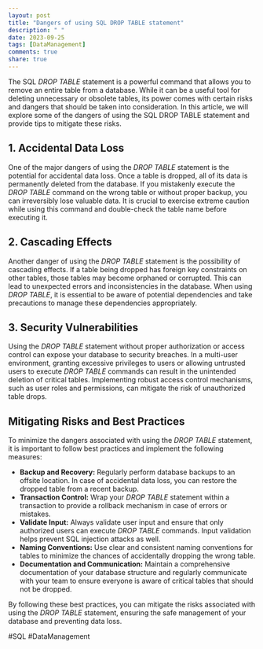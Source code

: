 ```yaml
---
layout: post
title: "Dangers of using SQL DROP TABLE statement"
description: " "
date: 2023-09-25
tags: [DataManagement]
comments: true
share: true
---
```


The SQL *DROP TABLE* statement is a powerful command that allows you to remove an entire table from a database. While it can be a useful tool for deleting unnecessary or obsolete tables, its power comes with certain risks and dangers that should be taken into consideration. In this article, we will explore some of the dangers of using the SQL DROP TABLE statement and provide tips to mitigate these risks. 

## 1. Accidental Data Loss

One of the major dangers of using the *DROP TABLE* statement is the potential for accidental data loss. Once a table is dropped, all of its data is permanently deleted from the database. If you mistakenly execute the *DROP TABLE* command on the wrong table or without proper backup, you can irreversibly lose valuable data. It is crucial to exercise extreme caution while using this command and double-check the table name before executing it.

## 2. Cascading Effects

Another danger of using the *DROP TABLE* statement is the possibility of cascading effects. If a table being dropped has foreign key constraints on other tables, those tables may become orphaned or corrupted. This can lead to unexpected errors and inconsistencies in the database. When using *DROP TABLE*, it is essential to be aware of potential dependencies and take precautions to manage these dependencies appropriately.

## 3. Security Vulnerabilities

Using the *DROP TABLE* statement without proper authorization or access control can expose your database to security breaches. In a multi-user environment, granting excessive privileges to users or allowing untrusted users to execute *DROP TABLE* commands can result in the unintended deletion of critical tables. Implementing robust access control mechanisms, such as user roles and permissions, can mitigate the risk of unauthorized table drops.

## Mitigating Risks and Best Practices

To minimize the dangers associated with using the *DROP TABLE* statement, it is important to follow best practices and implement the following measures:

- **Backup and Recovery:** Regularly perform database backups to an offsite location. In case of accidental data loss, you can restore the dropped table from a recent backup.
- **Transaction Control:** Wrap your *DROP TABLE* statement within a transaction to provide a rollback mechanism in case of errors or mistakes.
- **Validate Input:** Always validate user input and ensure that only authorized users can execute *DROP TABLE* commands. Input validation helps prevent SQL injection attacks as well.
- **Naming Conventions:** Use clear and consistent naming conventions for tables to minimize the chances of accidentally dropping the wrong table.
- **Documentation and Communication:** Maintain a comprehensive documentation of your database structure and regularly communicate with your team to ensure everyone is aware of critical tables that should not be dropped.

By following these best practices, you can mitigate the risks associated with using the *DROP TABLE* statement, ensuring the safe management of your database and preventing data loss.

#SQL #DataManagement